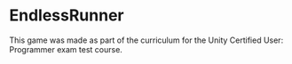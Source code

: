 # EndlessRunner
This game was made as part of the curriculum for the Unity Certified User: Programmer exam test course.
